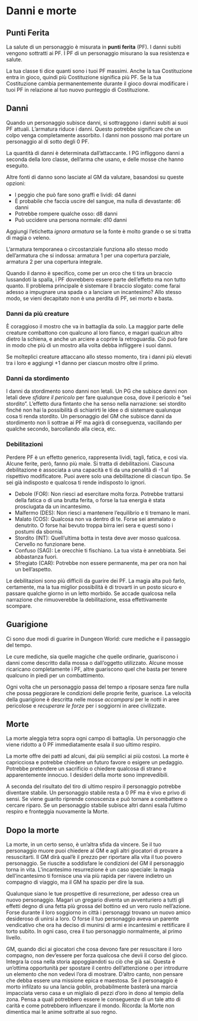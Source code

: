 # Danni e morte

## Punti Ferita
La salute di un personaggio è misurata in **punti ferita** (PF). I danni subiti vengono sottratti ai PF. I PF di un personaggio misurano la sua resistenza e salute.

La tua classe ti dice quanti sono i tuoi PF massimi. Anche la tua Costituzione entra in gioco, quindi più Costituzione significa più PF. Se la tua Costituzione cambia permanentemente durante il gioco dovrai modificare i tuoi PF in relazione al tuo nuovo punteggio di Costituzione.

## Danni
Quando un personaggio subisce danni, si sottraggono i danni subiti ai suoi PF attuali. L’armatura riduce i danni. Questo potrebbe significare che un colpo venga completamente assorbito. I danni non possono mai portare un personaggio al di sotto degli 0 PF. 

La quantità di danni è determinata dall’attaccante. I PG infliggono danni a seconda della loro classe, dell’arma che usano, e delle mosse che hanno eseguito.

Altre fonti di danno sono lasciate al GM da valutare, basandosi su queste opzioni:

* l peggio che può fare sono graffi e lividi: d4 danni
* È probabile che faccia uscire del sangue, ma nulla di devastante: d6 danni
* Potrebbe rompere qualche osso: d8 danni
* Può uccidere una persona normale: d10 danni

Aggiungi l’etichetta *ignora armatura* se la fonte è molto grande o se si tratta di magia o veleno.

L’armatura temporanea o circostanziale funziona allo stesso modo dell’armatura che si indossa: armatura 1 per una copertura parziale, armatura 2 per una copertura integrale.

Quando il danno è specifico, come per un orco che ti tira un braccio lussandoti la spalla, i PF dovrebbero essere parte dell’effetto ma non tutto quanto. Il problema principale è sistemare il braccio slogato: come farai adesso a impugnare una spada o a lanciare un incantesimo? Allo stesso modo, se vieni decapitato non è una perdita di PF, sei morto e basta.

### Danni da più creature
È coraggioso il mostro che va in battaglia da solo. La maggior parte delle creature combattono con qualcuno al loro fianco, e magari qualcun altro dietro la schiena, e anche un arciere a coprire la retroguardia. Ciò può fare in modo che più di un mostro alla volta debba infliggere i suoi danni.

Se molteplici creature attaccano allo stesso momento, tira i danni più elevati tra i loro e aggiungi +1 danno per ciascun mostro oltre il primo.

### Danni da stordimento
I danni da stordimento sono danni non letali. Un PG che subisce danni non letali deve *sfidare il pericolo* per fare qualunque cosa, dove il pericolo è “sei stordito”. L’effetto dura fintanto che ha senso nella narrazione: sei stordito finché non hai la possibilità di schiarirti le idee o di sistemare qualunque cosa ti renda stordito. Un personaggio del GM che subisce danni da stordimento non li sottrae ai PF ma agirà di conseguenza, vacillando per qualche secondo, barcollando alla cieca, etc.

### Debilitazioni
Perdere PF è un effetto generico, rappresenta lividi, tagli, fatica, e così via. Alcune ferite, però, fanno più male. Si tratta di debilitazioni.
Ciascuna debilitazione è associata a una capacità e ti da una penalità di -1 al rispettivo modificatore.
Puoi avere solo una debilitazione di ciascun tipo. Se sei già indisposto e qualcosa ti rende indisposto lo ignori.

* Debole (FOR): Non riesci ad esercitare molta forza. Potrebbe trattarsi della fatica o di una brutta ferita, o forse la tua energia è stata prosciugata da un incantesimo.
* Malfermo (DES): Non riesci a mantenere l’equilibrio e ti tremano le mani.
* Malato (COS): Qualcosa non va dentro di te. Forse sei ammalato o denutrito. O forse hai bevuto troppa birra ieri sera e questi sono i postumi da sbornia.
* Stordito (INT): Quell’ultima botta in testa deve aver mosso qualcosa. Cervello no funzionare bene.
* Confuso (SAG): Le orecchie ti fischiano. La tua vista è annebbiata. Sei abbastanza fuori.
* Sfregiato (CAR): Potrebbe non essere permanente, ma per ora non hai un bell’aspetto.

Le debilitazioni sono più difficili da guarire dei PF. La magia alta può farlo, certamente, ma la tua miglior possibilità è di trovarti in un posto sicuro e passare qualche giorno in un letto morbido. Se accade qualcosa nella narrazione che rimuoverebbe la debilitazione, essa effettivamente scompare.

## Guarigione
Ci sono due modi di guarire in Dungeon World: cure mediche e il passaggio del tempo.

Le cure mediche, sia quelle magiche che quelle ordinarie, guariscono i danni come descritto dalla mossa o dall’oggetto utilizzato. Alcune mosse ricaricano completamente i PF, altre guariscono quel che basta per tenere qualcuno in piedi per un combattimento.

Ogni volta che un personaggio passa del tempo a riposare senza fare nulla che possa peggiorare le condizioni delle proprie ferite, guarisce. La velocità della guarigione è descritta nelle mosse *accamparsi* per le notti in aree pericolose e *recuperare le forze* per i soggiorni in aree civilizzate.

## Morte
La morte aleggia tetra sopra ogni campo di battaglia. Un personaggio che viene ridotto a 0 PF immediatamente esala il suo ultimo respiro.

La morte offre dei patti ad alcuni, dai più semplici ai più costosi. La morte è capricciosa e potrebbe chiedere un futuro favore o esigere un pedaggio. Potrebbe pretendere un sacrificio o chiedere qualcosa di strano e apparentemente innocuo. I desideri della morte sono imprevedibili.

A seconda del risultato del tiro di ultimo respiro il personaggio potrebbe diventare stabile. Un personaggio stabile resta a 0 PF ma è vivo e privo di sensi. Se viene guarito riprende conoscenza e può tornare a combattere o cercare riparo. Se un personaggio stabile subisce altri danni esala l’ultimo respiro e fronteggia nuovamente la Morte.

## Dopo la morte
La morte, in un certo senso, è un’altra sfida da vincere. Se il tuo personaggio muore puoi chiedere al GM e agli altri giocatori di provare a resuscitarti. Il GM dirà qual’è il prezzo per riportare alla vita il tuo povero personaggio. Se riuscite a soddisfare le condizioni del GM il personaggio torna in vita. L’incantesimo resurrezione è un caso speciale: la magia dell’incantesimo ti fornisce una via più rapida per riavere indietro un compagno di viaggio, ma il GM ha spazio per dire la sua.

Qualunque siano le tue prospettive di resurrezione, per adesso crea un nuovo personaggio. Magari un gregario diventa un avventuriero a tutti gli effetti degno di una fetta più grossa del bottino ed un vero ruolo nell’azione. Forse durante il loro soggiorno in città i personaggi trovano un nuovo amico desideroso di unirsi a loro. O forse il tuo personaggio aveva un parente vendicativo che ora ha deciso di munirsi di armi e incantesimi e rettificare il torto subìto. In ogni caso, crea il tuo personaggio normalmente, al primo livello.

GM, quando dici ai giocatori che cosa devono fare per resuscitare il loro compagno, non dev’essere per forza qualcosa che devii il corso del gioco. Integra la cosa nella storia appoggiandoti su ciò che già sai. Questa è un’ottima opportunità per spostare il centro dell’attenzione o per introdurre un elemento che non vedevi l’ora di mostrare. D’altro canto, non pensare che debba essere una missione epica e maestosa. Se il personaggio è morto infilzato su una lancia goblin, probabilmente basterà una marcia impacciata verso casa e un migliaio di pezzi d’oro in dono al tempio della zona. Pensa a quali potrebbero essere le conseguenze di un tale atto di carità e come potrebbero influenzare il mondo. Ricorda: la Morte non dimentica mai le anime sottratte al suo regno.